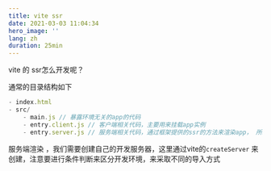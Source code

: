 ```yaml
---
title: vite ssr
date: 2021-03-03 11:04:34
hero_image: ''
lang: zh
duration: 25min
---
```

 
vite 的 ssr怎么开发呢？

通常的目录结构如下
```js
- index.html
- src/
    - main.js // 暴露环境无关的app的代码
    - entry.client.js // 客户端相关代码，主要用来挂载app实例
    - entry.server.js // 服务端相关代码，通过框架提供的ssr的方法来渲染app， 所以这里要暴露一个render方法
```

服务端渲染 ，我们需要创建自己的开发服务器，这里通过vite的`createServer` 来创建，注意要进行条件判断来区分开发环境，来采取不同的导入方式